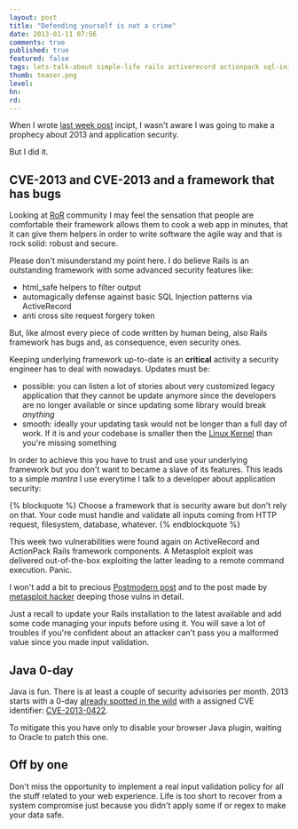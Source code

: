 ```yaml
---
layout: post
title: "Defending yourself is not a crime"
date: 2013-01-11 07:56
comments: true
published: true
featured: false
tags: lets-talk-about simple-life rails activerecord actionpack sql-injection defensive-programming filtering-input waf modsecurity owasp-modsecurity-crs java 0-day cve-2013-0155 cve-2013-0156 cve-2013-0422
thumb: teaser.png
level:
hn: 
rd: 
---
```


When I wrote [last week post](http://armoredcode.com/blog/cve-2012-5664-sql-injection-on-rails-dot-dot-dot-again/)
incipt, I wasn't aware I was going to make a prophecy about 2013 and
application security.

But I did it.

<!-- more -->

## CVE-2013 and CVE-2013 and a framework that has bugs

Looking at [RoR](http://rubyonrail.org) community I may feel the sensation that
people are comfortable their framework allows them to cook a web app in
minutes, that it can give them helpers in order to write software the agile way
and that is rock solid: robust and secure.

Please don't misunderstand my point here. I do believe Rails is an outstanding
framework with some advanced security features like:

* html\_safe helpers to filter output
* automagically defense against basic SQL Injection patterns via ActiveRecord
* anti cross site request forgery token

But, like almost every piece of code written by human being, also Rails
framework has bugs and, as consequence, even security ones.

Keeping underlying framework up-to-date is an **critical** activity a security
engineer has to deal with nowadays.
Updates must be:

* possible: you can listen a lot of stories about very customized legacy
  application that they cannot be update anymore since the developers are no
  longer available or since updating some library would break *anything*
* smooth: ideally your updating task would not be longer than a full day of
  work. If it is and your codebase is smaller then the [Linux Kernel](http://kernel.org) than you're missing something

In order to achieve this you have to trust and use your underlying framework
but you don't want to became a slave of its features. This leads to a simple
*mantra* I use everytime I talk to a developer about application security:

{% blockquote %}
Choose a framework that is security aware but don't rely on that. Your code
must handle and validate all inputs coming from HTTP request, filesystem,
database, whatever.
{% endblockquote %}

This week two vulnerabilities were found again on ActiveRecord and ActionPack
Rails framework components. A Metasploit exploit was delivered out-of-the-box
exploiting the latter leading to a remote command execution. Panic.

I won't add a bit to precious [Postmodern post](http://ronin-ruby.github.com/blog/2013/01/09/rails-pocs.html) and to the post made
by [metasploit hacker](https://community.rapid7.com/community/metasploit/blog/2013/01/10/exploiting-ruby-on-rails-with-metasploit-cve-2013-0156) deeping those vulns in detail.

Just a recall to update your Rails installation to the latest available and add
some code managing your inputs before using it. You will save a lot of troubles
if you're confident about an attacker can't pass you a malformed value since
you made input validation.

## Java 0-day

Java is fun. There is at least a couple of security advisories per month. 2013
starts with a 0-day [already spotted in the wild](http://malware.dontneedcoffee.com/2013/01/0-day-17u10-spotted-in-while-disable.html)
with a assigned CVE identifier:
[CVE-2013-0422](http://web.nvd.nist.gov/view/vuln/detail?vulnId=CVE-2013-0422).

To mitigate this you have only to disable your browser Java plugin, waiting to
Oracle to patch this one.

## Off by one

Don't miss the opportunity to implement a real input validation policy for all
the stuff related to your web experience.
Life is too short to recover from a system compromise just because you didn't
apply some if or regex to make your data safe.

